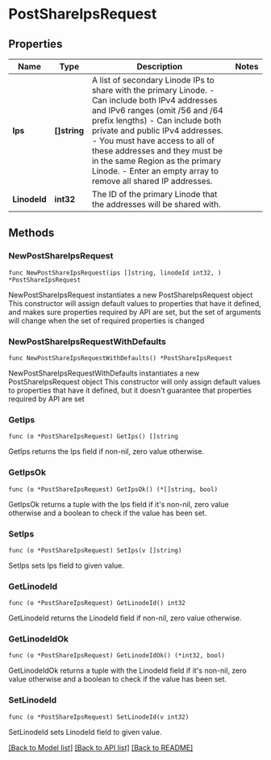 # PostShareIpsRequest

## Properties

Name | Type | Description | Notes
------------ | ------------- | ------------- | -------------
**Ips** | **[]string** | A list of secondary Linode IPs to share with the primary Linode.  - Can include both IPv4 addresses and IPv6 ranges (omit /56 and /64 prefix lengths) - Can include both private and public IPv4 addresses. - You must have access to all of these addresses and they must be in the same Region as the primary Linode. - Enter an empty array to remove all shared IP addresses. | 
**LinodeId** | **int32** | The ID of the primary Linode that the addresses will be shared with. | 

## Methods

### NewPostShareIpsRequest

`func NewPostShareIpsRequest(ips []string, linodeId int32, ) *PostShareIpsRequest`

NewPostShareIpsRequest instantiates a new PostShareIpsRequest object
This constructor will assign default values to properties that have it defined,
and makes sure properties required by API are set, but the set of arguments
will change when the set of required properties is changed

### NewPostShareIpsRequestWithDefaults

`func NewPostShareIpsRequestWithDefaults() *PostShareIpsRequest`

NewPostShareIpsRequestWithDefaults instantiates a new PostShareIpsRequest object
This constructor will only assign default values to properties that have it defined,
but it doesn't guarantee that properties required by API are set

### GetIps

`func (o *PostShareIpsRequest) GetIps() []string`

GetIps returns the Ips field if non-nil, zero value otherwise.

### GetIpsOk

`func (o *PostShareIpsRequest) GetIpsOk() (*[]string, bool)`

GetIpsOk returns a tuple with the Ips field if it's non-nil, zero value otherwise
and a boolean to check if the value has been set.

### SetIps

`func (o *PostShareIpsRequest) SetIps(v []string)`

SetIps sets Ips field to given value.


### GetLinodeId

`func (o *PostShareIpsRequest) GetLinodeId() int32`

GetLinodeId returns the LinodeId field if non-nil, zero value otherwise.

### GetLinodeIdOk

`func (o *PostShareIpsRequest) GetLinodeIdOk() (*int32, bool)`

GetLinodeIdOk returns a tuple with the LinodeId field if it's non-nil, zero value otherwise
and a boolean to check if the value has been set.

### SetLinodeId

`func (o *PostShareIpsRequest) SetLinodeId(v int32)`

SetLinodeId sets LinodeId field to given value.



[[Back to Model list]](../README.md#documentation-for-models) [[Back to API list]](../README.md#documentation-for-api-endpoints) [[Back to README]](../README.md)


